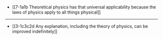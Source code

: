 - [[7-1a1b Theoretical physics has that universal applicability because the laws of physics apply to all things physical]]
---
- [[3-1c3c2d Any explanation, including the theory of physics, can be improved indefinitely]]

